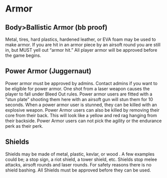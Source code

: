 # Armor
## Body>Ballistic Armor (bb proof)
Metal, tires, hard plastics, hardened leather, or EVA foam may be used to make armor. If you are hit in an armor piece by an airsoft round you are still in, but MUST yell out “armor hit.” All player armor will be approved before the game begins.
## Power Armor (Juggernaut)
Power armor must be approved by admins. Contact admins if you want to be eligible for power armor. One shot from a laser weapon causes the player to fall under Bleed Out rules. Power armor users are fitted with a “stun plate” shooting them here with an airsoft gun will stun them for 10 seconds. When a power armor user is stunned, they can be killed with an explosive weapon. Power Armor users can also be killed by removing their core from their back. This will look like a yellow and red rag hanging from their backside.  Power Armor users can not pick the agility or the endurance perk as their perk.
## Shields
Shields may be made of metal, plastic, kevlar, or wood . A few examples could be; a stop sign, a riot shield, a tower shield, etc. Shields stop melee attacks, airsoft rounds and laser rounds. For safety reasons there is no shield bashing. All Shields must be approved before they can be used.
